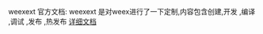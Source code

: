 weexext 官方文档:
weexext 是对weex进行了一下定制,内容包含创建,开发 ,编译 ,调试 ,发布 ,热发布
[详细文档](https://github.com/weexext/weexextwiki/wiki)
